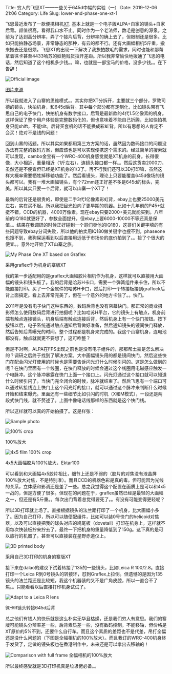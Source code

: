 Title: 穷人的飞思XT——一些关于645d中幅的实验（一）
Date: 2019-12-06 21:06
Category: Life
Slug: lower-end-phase-one-xt-1

飞思最近发布了一款便携相机[XT](https://phaseonext.com/). 基本上就是一个电子版ALPA+自家的镜头+自家后背。颜值很高，看得我口水不止。同时作为一个老法师，数毛是创意的源泉。之前为了达到高分辨率，弄了个接片后背，分辨率的确上去了，但限制还是很多。比如只能拍静态场景，非常静态的那种，有云的都不行。还有大画幅相机5斤重，搬来搬去还是很烦。飞思XT的出现一下解决了我旅拍数毛的需求，同时也能和那帮拿着徕卡甚至4433哈苏的妖艳贱货拉开差距。所以我非常愉快地拨通了飞思的电话，然后知道了这个相机多少钱。。嘛，也就是一部宝马的价格，没多少钱。。在下告辞！

![Official image](/images/phase-one-xt-official.jpg)

[图片来源](https://phaseonext.com/an-animated-walkthrough-of-the-phase-one-xt/)

所以我就进入了山寨的思维模式。。其实你把XT分拆开，主要就三个部分，罗敦司德的镜头，快拍机身，和645d后背。其中每个部分都有定制化，比如镜头带有飞思自己的电子快门，快拍机身有数字接口，后背是最新款的4代1.5亿像素的机身。这样保证了整个用户体验是完整数码化的，但也意味着不能自己折腾，比如快拍机身只能shift，不能tilt。后背买套机的话不能换成彩虹背。所以有思想的人肯定不会买！绝对不是钱的问题！

回到山寨的话题。所以其实如果都用第三方方案的话，虽然因为数码接口的问题没办法有完整的数码方案，但应该也是可以实现便携这个需求的。经过简单的搜索就可以发现，cambo金宝有一个WRC-400机身感觉就是XT机身的前身。长得很像，大小相近，重量相近（1斤左右），连镜头接口都一样。。然后这货卖2000刀，虽然还是不便宜但已经是XT机身的1/3了。再不行我们还可以3D打印嘛，虽然这样大概率需要牺牲掉移轴功能了。然后看镜头，理论上只要能覆盖645d像场的镜头都可以。我有一堆大画幅镜头，有个72mm还正好差不多是645d的标头，完美。所以其实只要一个后背，就可以山寨一个XT了！

最新的后背还是很贵的，即使是二手3代1亿像素彩虹背，ebay上也要25000美元左右，实在买不起。所以我把目光投向了更早期的机器。比如十几年前的P45+就挺不错，CCD的机器，4000万像素。现在ebay只要2000+美元就能买到。八年前的IQ180就更好了，参数全面提升，但ebay上要6000-10000不等还真是保值。。结果在我调研的时候正好碰到一个哥们卖他的IQ180，这哥们关键字填的有些问题导致ebay分词失败，所以他的拍卖用IQ180做关键字也搜不到，phaseone也搜不到，我狗屎运看到以后直接用远低于市场价的底价拍到了。。捡了个很大的便宜。。意外地开始了XT山寨之旅。

![My Phase One XT based on Graflex](/images/phase-one-xt-mine.jpg)

采用graflex作为机身的寨版XT

我的第一步适配用的是graflex大画幅胶片相机作为机身，这样就可以直接用大画幅的镜头和镜头板了。我的后背是哈苏H卡口，需要一个弹簧组件来卡住，所以不能直接打印。买了一个金属件的哈苏H卡口，然后打印一个转接板接到graflock后背上面搞定。看上去非常完美了，但在一个意外的地方卡住了。。快门。

2011年是没有电子快门这种东西的，数码后背也没有帘幕快门。那正常的商业摄影师怎么使用数码后背进行拍摄呢？比如哈苏H平台，它的镜头上有触点，机身前端有触点连接镜头，机身后端有触点连接后背，然后机身上有一个快门按钮。按下按钮以后，电子系统通过触点通知后背做好准备，然后通知镜头的镜间快门释放，然后告知后背曝光的时间。整个过程都是机身来完成的。我这个山寨机身，连电池都没有，触点就就更不要想了，这可咋整？

但是不对啊，ALPA在FPS出现之前也是没有电子组件的，那那帮土豪是怎么解决的？调研之后终于找到了解决方案。大中画幅镜头用的都是镜间快门，然后这些快门在配合闪光灯使用的时候也是需要告诉闪光灯什么时候引闪的。这是怎么做到的呢？在快门里面有一个线圈，在快门释放的时候会通过这个线圈用电磁感应触发一个电脉冲。这个脉冲暴露在快门上面一个接口上。闪光灯通过这个接口就可以知道什么时候引闪了。当快门完全闭合的时候，脉冲就结束了。然后飞思有一个端口可以通过转接线连上快门上这个闪光灯的接口，就可以通过这个脉冲来判断什么时候开始和结束曝光。里面还有一些细节比如引闪的时机（X和M模式），一段还是两段式快门线，就不赘述了。上图中像电话线那样的东西就是这个快门线。

所以这样就可以真的开始拍摄了。这是样张：

![Sample photo](/images/phase-one-xt-sample.jpg)

![100% crop](/images/phase-one-xt-sample-100.jpg)

100%放大

![4x5 film 100% crop](/images/phase-one-xt-sample-film.jpg)

4x5大画幅胶片100%放大，Ektar100

可以看到和大画幅4x5胶片相比，细节上还是不弱的（胶片的对焦没有液晶屏100%放大对焦，不是特别准）。而且CCD的机器色彩是真的毒。但可能因为光线的关系，立体感和影调还是差了一些。总之我觉得这个配置在画质上是可以和4x5一战的，但是方便了很多。但现在的问题在于，graflex虽然已经是最轻的大画幅之一，但还是有5斤重。。每次出门背着总觉得要死了。。有没有可能变得更轻呢？

所以3D打印就上场了。直接根据镜头的法兰距打印了一个机身，比大画幅小多了。因为自己打印，所以可以随便配组件，比如可以装0号快门的helicoid对焦器，以及可以直接把我的球头对应的鸠尾板（dovetail）打印在机身上，这样就不用每次快装板拧来拧去了。最终一下把机身的重量降低到了150g。这下真的是可以旅行的机器了。甚至可以直接装在星野赤道仪上。

![3D printed body](/images/phase-one-xt-mine-2.jpg)

采用自己3D打印的机身的寨版XT

接下来在dalao的建议下试着转接了135的一些镜头，比如Leica R 100/2.8。直接打印一个Leica R到0号镜头的转接环，怼到Graflex上拉倒。但遗憾的是因为135镜头的法兰距还是比较短，我这个机器装的又不是广角皮腔，所以一直合不了焦。。只能看看以后直接打印机身试试了。

![Adapt to a Leica R lens](/images/phase-one-xt-leica-r.jpg)

徕卡R镜头转接645d后背

总之他们有钱人的快乐就是这么朴实无华且枯燥，还是我们穷人有意思。我们的寨版可能镜头分辨率差一些，后背素质差一些，没有数码控制，不能移轴，但价格是XT原价的5%不到，还要什么自行车。而且这个素质的差距也不是代差，吊打全幅还是没什么问题的（下图是全幅相机的100%放大）。而且我订的WRC-400机身终于发货了，定做的镜头板也在香港制作中，未来还是可以拿出去移轴的！

![Comparison with full frame](/images/phase-one-xt-fullframe.jpg)
全幅相机的100%放大

所以最终感受就是3D打印机真是垃圾佬必备。。